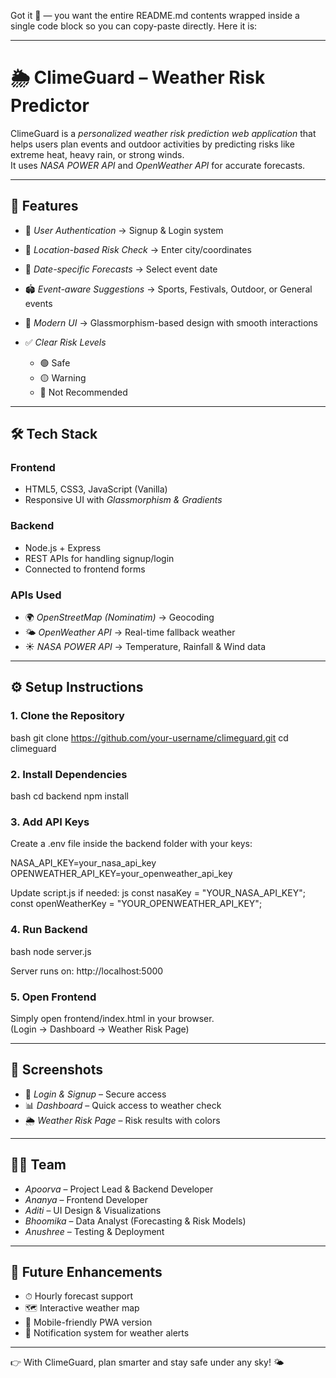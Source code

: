 Got it 🙂 — you want the entire README.md contents wrapped inside a single code block so you can copy-paste directly.
Here it is:


---

# 🌦 ClimeGuard – Weather Risk Predictor

ClimeGuard is a *personalized weather risk prediction web application* that helps users plan events and outdoor activities by predicting risks like extreme heat, heavy rain, or strong winds.  
It uses *NASA POWER API* and *OpenWeather API* for accurate forecasts.

---

## 🚀 Features

* 🔐 *User Authentication* → Signup & Login system  
* 📍 *Location-based Risk Check* → Enter city/coordinates  
* 📅 *Date-specific Forecasts* → Select event date  
* 🏟 *Event-aware Suggestions* → Sports, Festivals, Outdoor, or General events  
* 🎨 *Modern UI* → Glassmorphism-based design with smooth interactions  
* ✅ *Clear Risk Levels*

  * 🟢 Safe  
  * 🟡 Warning  
  * 🔴 Not Recommended  

---

## 🛠 Tech Stack

### Frontend
* HTML5, CSS3, JavaScript (Vanilla)  
* Responsive UI with *Glassmorphism & Gradients*  

### Backend
* Node.js + Express  
* REST APIs for handling signup/login  
* Connected to frontend forms  

### APIs Used
* 🌍 *OpenStreetMap (Nominatim)* → Geocoding  
* 🌤 *OpenWeather API* → Real-time fallback weather  
* ☀ *NASA POWER API* → Temperature, Rainfall & Wind data  


---

## ⚙ Setup Instructions

### 1. Clone the Repository
bash
git clone https://github.com/your-username/climeguard.git
cd climeguard


### 2. Install Dependencies
bash
cd backend
npm install


### 3. Add API Keys
Create a .env file inside the backend folder with your keys:

NASA_API_KEY=your_nasa_api_key
OPENWEATHER_API_KEY=your_openweather_api_key

Update script.js if needed:
js
const nasaKey = "YOUR_NASA_API_KEY";
const openWeatherKey = "YOUR_OPENWEATHER_API_KEY";


### 4. Run Backend
bash
node server.js

Server runs on: http://localhost:5000

### 5. Open Frontend
Simply open frontend/index.html in your browser.  
(Login → Dashboard → Weather Risk Page)

---

## 📸 Screenshots

* 🔑 *Login & Signup* – Secure access  
* 📊 *Dashboard* – Quick access to weather check  
* 🌦 *Weather Risk Page* – Risk results with colors  

---

## 👩‍💻 Team

* *Apoorva* – Project Lead & Backend Developer  
* *Ananya* – Frontend Developer  
* *Aditi* – UI Design & Visualizations  
* *Bhoomika* – Data Analyst (Forecasting & Risk Models)  
* *Anushree* – Testing & Deployment  

---

## 📌 Future Enhancements

* ⏱ Hourly forecast support  
* 🗺 Interactive weather map  
* 📲 Mobile-friendly PWA version  
* 🔔 Notification system for weather alerts  

---

👉 With ClimeGuard, plan smarter and stay safe under any sky! 🌤


